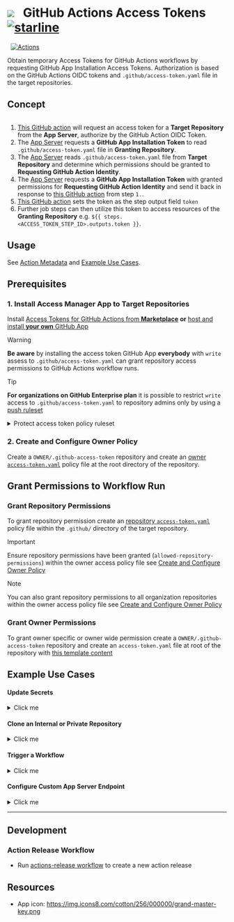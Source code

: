 # ![](https://img.icons8.com/cotton/64/000000/grand-master-key.png) &nbsp; GitHub Actions Access Tokens [![starline](https://starlines.qoo.monster/assets/qoomon/actions--access-token)](https://github.com/qoomon/starlines)
&nbsp; [![Actions](https://img.shields.io/badge/qoomon-GitHub%20Actions-blue)](https://github.com/qoomon/actions)

Obtain temporary Access Tokens for GitHub Actions workflows by requesting GitHub App Installation Access Tokens.
Authorization is based on the GitHub Actions OIDC tokens and `.github/access-token.yaml` file in the target repositories.

## Concept
<p>
  <picture>
    <source media="(prefers-color-scheme: dark)"
      srcset="/action/docs/workflow_dark.png">
    <img alt="" src="/action/docs/workflow.png">
  </picture>
</p>

1. [This GitHub action](https://github.com/marketplace/actions/access-tokens-for-github-actions) will request an access token for a **Target Repository** from the **App Server**, authorize by the GitHub Action OIDC Token.
2. The [App Server](/server) requests a **GitHub App Installation Token** to read `.github/access-token.yaml` file in **Granting Repository**.
3. The [App Server](/server) reads `.github/access-token.yaml` file from **Target Repository** and determine which permissions should be granted to **Requesting GitHub Action Identity**.
4. The [App Server](/server) requests a **GitHub App Installation Token** with granted permissions for **Requesting GitHub Action Identity** and send it back in response to [this GitHub action](https://github.com/marketplace/actions/access-manager-for-github-actions) from step `1.`.
5. [This GitHub action](https://github.com/marketplace/actions/access-tokens-for-github-actions) sets the token as the step output field `token`
6. Further job steps can then utilize this token to access resources of the **Granting Repository** e.g. `${{ steps.<ACCESS_TOKEN_STEP_ID>.outputs.token }}`.

## Usage
See [Action Metadata](/action/action.yaml) and [Example Use Cases](#example-use-cases).

## Prerequisites

### 1. Install Access Manager App to Target Repositories

Install [Access Tokens for GitHub Actions from **Marketplace**](https://github.com/marketplace/access-manager-for-github-actions)
 **or** [host and install **your own** GitHub App](/server/README.md)

> [!WARNING]
> **Be aware** by installing the access token GitHub App **everybody** with `write` assess to `.github/access-token.yaml` can grant repository access permissions to GitHub Actions workflow runs.

> [!TIP]
> **For organizations on GitHub Enterprise plan** it is possible to restrict `write` access to `.github/access-token.yaml` to repository admins only by using a [push ruleset](https://docs.github.com/en/repositories/configuring-branches-and-merges-in-your-repository/managing-rulesets/about-rulesets#push-rulesets)
<details><summary>Protect access token policy ruleset</summary>

- [Create a new push ruleset](https://github.com/organizations/YOUR-ORGANIZATION/settings/rules/new?target=push)
- Set `Ruleset Name` to `Protect access token policy`
- Set `Enforcement status` to `Active`
- Hit `Add bypass`, select `Repository admin` and hit `Add selected`
- Set `Target repositories` to `All repositories`
- Enable `Restrict file paths`
  - Click `Add file path`, set `File path` to `.github/access-token.yaml` and hit `Add file path`
    - Also add file path `.github/access-token.yml`
- Hit `Create` button

</details>

### 2. Create and Configure Owner Policy

Create a `OWNER/.github-access-token` repository and create an [owner `access-token.yaml`](/action/docs/access-token.owner-template.yaml) policy file at the root directory of the repository.

## Grant Permissions to Workflow Run

### Grant Repository Permissions

To grant repository permission create an [repository `access-token.yaml`](/action/docs/access-token.repo-template.yaml) policy file within the `.github/` directory of the target repository.

> [!IMPORTANT]
> Ensure repository permissions have been granted (`allowed-repository-permissions`) within the owner access policy file see [Create and Configure Owner Policy](#2-create-and-configure-owner-policy)

> [!Note]
> You can also grant repository permissions to all organization repositories within the owner access policy file see [Create and Configure Owner Policy](#2-create-and-configure-owner-policy)

### Grant Owner Permissions

To grant owner specific or owner wide permission create a `OWNER/.github-access-token` repository and create an `access-token.yaml` file at root of the repository with [this template content](/action/docs/access-token.owner-template.yaml)

## Example Use Cases

#### Update Secrets
<details><summary>Click me</summary>

```yaml
on:
  workflow_dispatch:
  schedule:
    - cron: '0 12 * * *' # every day at 12:00 UTC

jobs:
  update-secret:
    runs-on: ubuntu-latest
    permissions:
      id-token: write

    steps:
      - uses: qoomon/actions--access-token@v3
        id: access-token
        with:
          permissions: |
              secrets: write

      - name: Update secret
        run: >-
          gh secret
          set 'API_KEY'
          --body "$(date +%s)"
          --repo ${{ github.repository }}
        env:
          GITHUB_TOKEN: ${{ steps.access-token.outputs.token }}

  read-secret:
    needs: update-secret
    runs-on: ubuntu-latest
    steps:
      - run: echo ${{ secrets.API_KEY }}
```
</details>

#### Clone an Internal or Private Repository
<details><summary>Click me</summary>

```yaml
name: GitHub Actions Access Manager Example
on:
  workflow_dispatch:
  push:
    branches:
      - main

jobs:
  checkout:
    runs-on: ubuntu-latest
    permissions:
      contents: read
      id-token: write

    steps:
      - uses: qoomon/actions--access-token@v3
        id: access-token
        with:
          repository: [target repository]
          permissions: |
            contents: read

      - uses: actions/checkout@v4
        with:
          repository: [target repository]
          token: ${{ steps.access-token.outputs.token }}
```
</details>

#### Trigger a Workflow
<details><summary>Click me</summary>

```yaml
on:
workflow_dispatch:
push:
  branches:
    - main

permissions:
id-token: write

jobs:
build:
  runs-on: ubuntu-latest
  steps:
    - uses: qoomon/actions--access-token@v3
      id: access-token
      with:
        permissions: |
          actions: write

    - name: Trigger workflow
      run: >-
        gh workflow
        run [target workflow].yml
        --field logLevel=debug
      env:
        GITHUB_TOKEN: ${{steps.access-token.outputs.token}}
    # ...
```
</details>

#### Configure Custom App Server Endpoint
<details><summary>Click me</summary>

```yaml
- uses: qoomon/actions--access-token@v3
  id: access-token
  with:
    permissions: |
      actions: write
    app-server: |
      url: https://app-server.example.com
      # auth:
      #   type: aws
      #   roleArn: arn:aws:iam::123456789012:role/# github-actions-access-token-api-access
      #   region: eu-central-1
      #   service: lambda
```
</details>

---

## Development

### Action Release Workflow
- Run [actions-release workflow](https://github.com/qoomon/actions--access-token/actions/workflows/action-release.yml) to create a new action release

## Resources
* App icon: https://img.icons8.com/cotton/256/000000/grand-master-key.png
